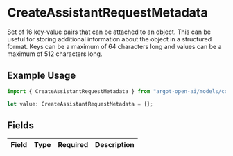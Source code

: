 # CreateAssistantRequestMetadata

Set of 16 key-value pairs that can be attached to an object. This can be useful for storing additional information about the object in a structured format. Keys can be a maximum of 64 characters long and values can be a maximum of 512 characters long.


## Example Usage

```typescript
import { CreateAssistantRequestMetadata } from "argot-open-ai/models/components";

let value: CreateAssistantRequestMetadata = {};
```

## Fields

| Field       | Type        | Required    | Description |
| ----------- | ----------- | ----------- | ----------- |